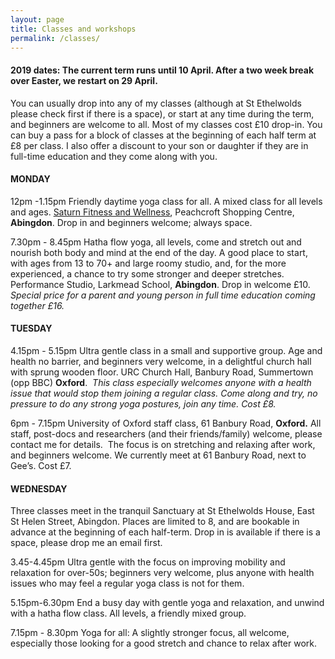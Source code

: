 ```yaml
---
layout: page
title: Classes and workshops
permalink: /classes/
---
```


#### 2019 dates: The current term runs until 10 April. After a two week break over Easter, we restart on 29 April.

You can usually drop into any of my classes (although at St Ethelwolds please check first if there is a space), or start at any time during the term, and beginners are welcome to all. Most of my classes cost &pound;10 drop-in. You can buy a pass for a block of classes at the beginning of each half term at &pound;8 per class. I also offer a discount to your son or daughter if they are in full-time education and they come along with you.

#### **MONDAY**

12pm -1.15pm Friendly daytime yoga class for all. A mixed class for all levels and ages. [Saturn Fitness and Wellness](http://www.saturnfitness.co.uk/), Peachcroft Shopping Centre, **Abingdon**. Drop in and beginners welcome; always space.

7.30pm - 8.45pm Hatha flow yoga, all levels, come and stretch out and nourish both body and mind at the end of the day. A good place to start, with ages from 13 to 70+ and large roomy studio, and, for the more experienced, a chance to try some stronger and deeper stretches. Performance Studio, Larkmead School, **Abingdon**. Drop in welcome &pound;10. *Special price for a parent and young person in full time education coming together &pound;16.*

#### **TUESDAY**

4.15pm - 5.15pm Ultra gentle class in a small and supportive group. Age and health no barrier, and beginners very welcome, in a delightful church hall with sprung wooden floor. URC Church Hall, Banbury Road, Summertown (opp BBC) **Oxford**.&nbsp; *This class especially welcomes anyone with a health issue that would stop them joining a regular class. Come along and try, no pressure to do any strong yoga postures, join any time. Cost &pound;8.*

6pm - 7.15pm University of Oxford staff class, 61 Banbury Road, **Oxford.** All staff, post-docs and researchers (and their friends/family) welcome, please contact me for details.&nbsp; The focus is on stretching and relaxing after work, and beginners welcome. We currently meet at 61 Banbury Road, next to Gee’s. Cost &pound;7.

#### **WEDNESDAY**

Three classes meet in the tranquil Sanctuary at St Ethelwolds House, East St Helen Street, Abingdon. Places are limited to 8, and are bookable in advance at the beginning of each half-term. Drop in is available if there is a space, please drop me an email first.

3.45-4.45pm Ultra gentle with the focus on improving mobility and relaxation for over-50s; beginners very welcome, plus anyone with health issues who may feel a regular yoga class is not for them.&nbsp;

5.15pm-6.30pm End a busy day with gentle yoga and relaxation, and unwind with a hatha flow class. All levels, a friendly mixed group.

7.15pm - 8.30pm Yoga for all: A slightly stronger focus, all welcome, especially those looking for a good stretch and chance to relax after work. &nbsp;&nbsp;

<br>&nbsp;